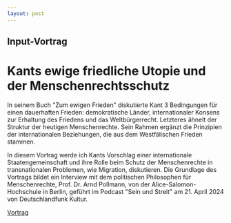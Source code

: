 ```yaml
---
layout: post
---
```


## Input-Vortrag 

# Kants ewige friedliche Utopie und der Menschenrechtsschutz

In seinem Buch "Zum ewigen Frieden" diskutierte Kant 3 Bedingungen für einen dauerhaften Frieden: demokratische Länder, internationaler Konsens zur Erhaltung des Friedens und das Weltbürgerrecht. Letzteres ähnelt der Struktur der heutigen Menschenrechte. Sein Rahmen ergänzt die Prinzipien der internationalen Beziehungen, die aus dem Westfälischen Frieden stammen. 

In diesem Vortrag werde ich Kants Vorschlag einer internationale Staatengemeinschaft und ihre Rolle beim Schutz der Menschenrechte in transnationalen Problemen, wie Migration, diskutieren. Die Grundlage des Vortrags bildet ein Interview mit dem politischen Philosophen für Menschenrechte, Prof. Dr. Arnd Pollmann, von der Alice-Salomon-Hochschule in Berlin, geführt im Podcast "Sein und Streit" am 21. April 2024 von Deutschlandfunk Kultur.

[Vortrag](https://solomon-lam.github.io/assets/presentation2.pdf)
